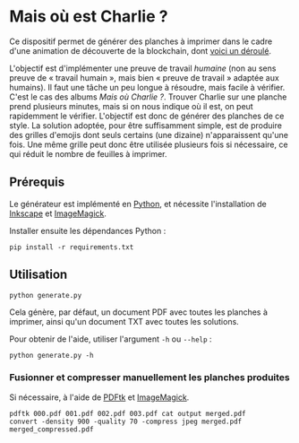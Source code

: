 # Mais où est Charlie ?

Ce dispositif permet de générer des planches à imprimer dans le cadre d'une animation de découverte de la blockchain, dont [voici un déroulé](https://repeated-fold-0ca.notion.site/Blockchain-humaine-f97a891457fb4cdea8f18fe259c15626).

L'objectif est d'implémenter une preuve de travail *humaine* (non au sens preuve de « travail humain », mais bien « preuve de travail » adaptée aux humains). Il faut une tâche un peu longue à résoudre, mais facile à vérifier. C'est le cas des albums *Mais où Charlie ?*. Trouver Charlie sur une planche prend plusieurs minutes, mais si on nous indique où il est, on peut rapidemment le vérifier. L'objectif est donc de générer des planches de ce style. La solution adoptée, pour être suffisamment simple, est de produire des grilles d'emojis dont seuls certains (une dizaine) n'apparaissent qu'une fois. Une même grille peut donc être utilisée plusieurs fois si nécessaire, ce qui réduit le nombre de feuilles à imprimer.

## Prérequis

Le générateur est implémenté en [Python](https://www.python.org/), et nécessite l'installation de [Inkscape](https://inkscape.org/fr/) et [ImageMagick](https://imagemagick.org/index.php).

Installer ensuite les dépendances Python :

```console
pip install -r requirements.txt
```

## Utilisation

```console
python generate.py
```

Cela génère, par défaut, un document PDF avec toutes les planches à imprimer, ainsi qu'un document TXT avec toutes les solutions.

Pour obtenir de l'aide, utiliser l'argument `-h` ou `--help` :

```console
python generate.py -h
```

### Fusionner et compresser manuellement les planches produites

Si nécessaire, à l'aide de [PDFtk](https://www.pdflabs.com/tools/pdftk-the-pdf-toolkit/) et [ImageMagick](https://imagemagick.org/index.php).

```console
pdftk 000.pdf 001.pdf 002.pdf 003.pdf cat output merged.pdf
convert -density 900 -quality 70 -compress jpeg merged.pdf merged_compressed.pdf
```